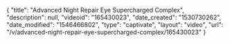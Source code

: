 {
    "title": "Advanced Night Repair Eye Supercharged Complex",
    "description": null,
    "videoid": "165430023",
    "date_created": "1530730262",
    "date_modified": "1546466802",
    "type": "captivate",
    "layout": "video",
    "url": "\/v\/advanced-night-repair-eye-supercharged-complex\/165430023"
}